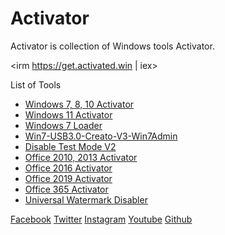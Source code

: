 # Activator
Activator is collection of Windows tools Activator.

<irm https://get.activated.win | iex>

List of Tools
   * [Windows 7, 8, 10 Activator](https://github.com/HackerajOfficial/ActivatorByHackeraj/blob/main/windows-10-8.1-8-7.md)
   * [Windows 11 Activator](https://github.com/HackerajOfficial/ActivatorByHackeraj/blob/main/Windows%2011%20Activator.md)
   * [Windows 7 Loader](https://github.com/HackerajOfficial/ActivatorByHackeraj/blob/main/Windows%207%20Loader.zip)
   * [Win7-USB3.0-Creato-V3-Win7Admin](https://github.com/HackerajOfficial/ActivatorByHackeraj/blob/main/Win7-USB3.0-Creator-V3-Win7Admin.zip)
   * [Disable Test Mode V2](https://github.com/HackerajOfficial/ActivatorByHackeraj/blob/main/Disable%20Test%20Mode.md)
   * [Office 2010, 2013 Activator](https://github.com/HackerajOfficial/ActivatorByHackeraj/blob/main/Office-2010-2013-Activator.md)
   * [Office 2016 Activator](https://github.com/HackerajOfficial/ActivatorByHackeraj/blob/main/Office-2016-Activator.md)
   * [Office 2019 Activator](https://github.com/HackerajOfficial/ActivatorByHackeraj/blob/main/Office%202019%20Activator.md)
   * [Office 365 Activator](https://github.com/HackerajOfficial/ActivatorByHackeraj/blob/main/Office%20365%20Activator.md)
   * [Universal Watermark Disabler](https://github.com/HackerajOfficial/ActivatorByHackeraj/blob/main/Office%20365%20Activator.md)

[Facebook](https://www.facebook.com/ItsMeHackeraj/)
[Twitter](https://twitter.com/Hackeraj_np/)
[Instagram](https://www.instagram.com/hackeraj/)
[Youtube](https://www.youtube.com/c/HackerajOfficial/)
[Github](https://www.github.com/HackerajOfficial/)
